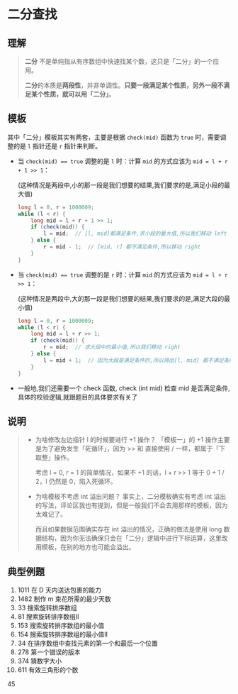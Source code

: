 # 二分查找

## 理解

> **二分** 不是单纯指从有序数组中快速找某个数，这只是「二分」的一个应用。
>
> **二分**的本质是**两段性**，并非单调性。**只要一段满足某个性质，另外一段不满足某个性质，就可以用「二分」**。

## 模板

其中「二分」模板其实有两套，主要是根据 `check(mid)` 函数为 `true` 时，需要调整的是 `l` 指针还是 `r` 指针来判断。

+ 当 `check(mid) == true` 调整的是 `l` 时：计算 `mid` 的方式应该为 `mid = l + r + 1 >> 1`：

    (这种情况是两段中,小的那一段是我们想要的结果,我们要求的是,满足小段的最大值)

    ~~~java
    long l = 0, r = 1000009;
    while (l < r) {
        long mid = l + r + 1 >> 1;
        if (check(mid)) {
            l = mid;  // [l, mid]都满足条件,求小段的最大值,所以我们移动 left
        } else {
            r = mid - 1;  // [mid, r] 都不满足条件,所以移动 right
        }
    }
    ~~~

    

+ 当 `check(mid) == true` 调整的是 `r` 时：计算 `mid` 的方式应该为 `mid = l + r >> 1`：

    (这种情况是两段中,大的那一段是我们想要的结果,我们要求的是,满足大段的最小值)

    ~~~java
    long l = 0, r = 1000009;
    while (l < r) {
        long mid = l + r >> 1;
        if (check(mid)) {
            r = mid;  // 求大段中的最小值,所以我们移动 right
        } else {
            l = mid + 1;  // 因为大段是满足条件的,所以得出[l, mid] 都不满足条件
        }
    }
    ~~~

+ 一般地,我们还需要一个 check 函数, check (int mid) 检查 mid 是否满足条件,具体的校验逻辑,就跟题目的具体要求有关了

## 说明

> + 为啥修改左边指针 l 的时候要进行 +1 操作？
>     「模板一」的 +1 操作主要是为了避免发生「死循环」，因为 >> 和 直接使用 / 一样，都属于「下取整」操作。
>
>     考虑 l = 0, r = 1 的简单情况，如果不 +1 的话，l + r >> 1 等于 0 + 1 / 2，l 仍然是 0，陷入死循环。
>
> + 为啥模板不考虑 int 溢出问题？
>     事实上，二分模板确实有考虑 int 溢出的写法，评论区我也有提到，但是一般我们不会去用那样的模板，因为太难记了。
>
>     而且如果数据范围确实存在 int 溢出的情况，正确的做法是使用 long 数据结构，因为你无法确保只会在「二分」逻辑中进行下标运算，这里改用模板，在别的地方也可能会溢出。

## 典型例题

1. 1011 在 D 天内送达包裹的能力
2. 1482 制作 m 束花所需的最少天数
3. 33 搜索旋转排序数组
4. 81 搜索旋转排序数组II
5. 153 搜索旋转排序数组的最小值
6. 154 搜索旋转排序数组的最小值II
7. 34 在排序数组中查找元素的第一个和最后一个位置
8. 278 第一个错误的版本
9. 374 猜数字大小
10. 611 有效三角形的个数

45
